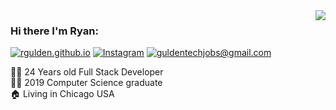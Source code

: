 <img align='right' src="https://github-readme-stats.vercel.app/api?username=rgulden&show_icons=true">

### Hi there I'm Ryan:

[![rgulden.github.io](https://img.shields.io/static/v1?label=rgulden.github.io&message=%20&color=yellow&logo=&style=flat-square&logoColor=white)](https://rgulden.github.io)
[![Instagram](https://img.shields.io/static/v1?label=Instagram&message=%20&color=orange&logo=Instagram&style=flat-square&logoColor=white)](https://www.instagram.com/guldentech/)
[![guldentechjobs@gmail.com](https://img.shields.io/static/v1?label=guldentechjobs@gmail.com&message=%20&color=red&logo=gmail&style=flat-square&logoColor=white)](mailto:guldentechjobs@gmail.com)
  
  
👨‍💻 24 Years old Full Stack Developer  
👨‍🎓 2019 Computer Science graduate  
🏠 Living in Chicago USA 
